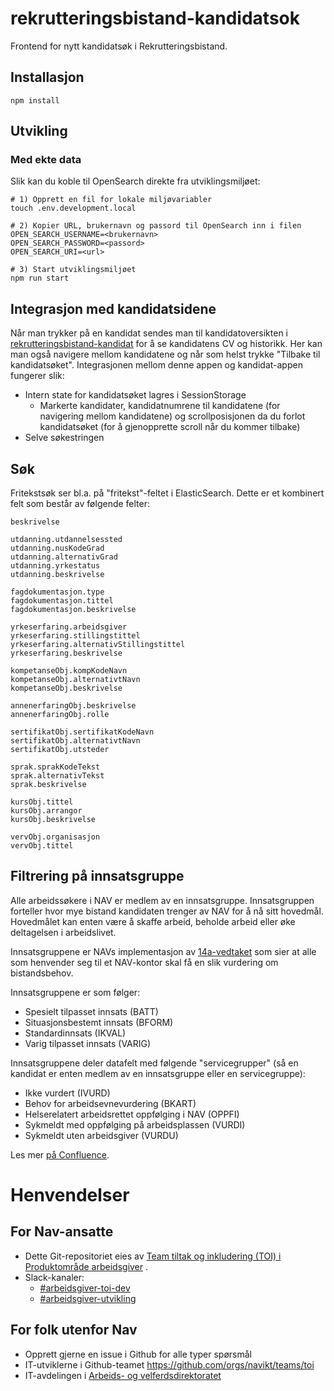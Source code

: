 # rekrutteringsbistand-kandidatsok

Frontend for nytt kandidatsøk i Rekrutteringsbistand.

## Installasjon

```
npm install
```

## Utvikling

### Med ekte data

Slik kan du koble til OpenSearch direkte fra utviklingsmiljøet:

```
# 1) Opprett en fil for lokale miljøvariabler
touch .env.development.local

# 2) Kopier URL, brukernavn og passord til OpenSearch inn i filen
OPEN_SEARCH_USERNAME=<brukernavn>
OPEN_SEARCH_PASSWORD=<passord>
OPEN_SEARCH_URI=<url>

# 3) Start utviklingsmiljøet
npm run start
```
## Integrasjon med kandidatsidene

Når man trykker på en kandidat sendes man til kandidatoversikten i [rekrutteringsbistand-kandidat](https://github.com/navikt/rekrutteringsbistand-kandidat) for å se kandidatens CV og historikk. Her kan man også navigere mellom kandidatene og når som helst trykke "Tilbake til kandidatsøket". Integrasjonen mellom denne appen og kandidat-appen fungerer slik:

- Intern state for kandidatsøket lagres i SessionStorage
    - Markerte kandidater, kandidatnumrene til kandidatene (for navigering mellom kandidatene) og scrollposisjonen da du forlot kandidatsøket (for å gjenopprette scroll når du kommer tilbake)
- Selve søkestringen 


## Søk

Fritekstsøk ser bl.a. på "fritekst"-feltet i ElasticSearch. Dette er et kombinert felt som består av følgende felter:

```
beskrivelse

utdanning.utdannelsessted
utdanning.nusKodeGrad
utdanning.alternativGrad
utdanning.yrkestatus
utdanning.beskrivelse

fagdokumentasjon.type
fagdokumentasjon.tittel
fagdokumentasjon.beskrivelse

yrkeserfaring.arbeidsgiver
yrkeserfaring.stillingstittel
yrkeserfaring.alternativStillingstittel
yrkeserfaring.beskrivelse

kompetanseObj.kompKodeNavn
kompetanseObj.alternativtNavn
kompetanseObj.beskrivelse

annenerfaringObj.beskrivelse
annenerfaringObj.rolle

sertifikatObj.sertifikatKodeNavn
sertifikatObj.alternativtNavn
sertifikatObj.utsteder

sprak.sprakKodeTekst
sprak.alternativTekst
sprak.beskrivelse

kursObj.tittel
kursObj.arrangor
kursObj.beskrivelse

vervObj.organisasjon
vervObj.tittel
```

## Filtrering på innsatsgruppe

Alle arbeidssøkere i NAV er medlem av en innsatsgruppe. Innsatsgruppen forteller hvor mye bistand kandidaten trenger av NAV for å nå sitt hovedmål. Hovedmålet kan enten være å skaffe arbeid, beholde arbeid eller øke deltagelsen i arbeidslivet.

Innsatsgruppene er NAVs implementasjon av [14a-vedtaket](https://lovdata.no/lov/2006-06-16-20/§14a) som sier at alle som henvender seg til et NAV-kontor skal få en slik vurdering om bistandsbehov.

Innsatsgruppene er som følger:

* Spesielt tilpasset innsats (BATT)
* Situasjonsbestemt innsats (BFORM)
* Standardinnsats (IKVAL)
* Varig tilpasset innsats (VARIG)

Innsatsgruppene deler datafelt med følgende "servicegrupper" (så en kandidat er enten medlem av en innsatsgruppe eller en servicegruppe):

* Ikke vurdert (IVURD)
* Behov for arbeidsevnevurdering (BKART)
* Helserelatert arbeidsrettet oppfølging i NAV (OPPFI)
* Sykmeldt med oppfølging på arbeidsplassen (VURDI)
* Sykmeldt uten arbeidsgiver (VURDU)

Les mer [på Confluence](https://confluence.adeo.no/display/INI754/9.2.4+Arena+datamodeller+og+kodeverk).


# Henvendelser

## For Nav-ansatte

* Dette Git-repositoriet eies
  av [Team tiltak og inkludering (TOI) i Produktområde arbeidsgiver](https://teamkatalog.nais.adeo.no/team/0150fd7c-df30-43ee-944e-b152d74c64d6)
  .
* Slack-kanaler:
    * [#arbeidsgiver-toi-dev](https://nav-it.slack.com/archives/C02HTU8DBSR)
    * [#arbeidsgiver-utvikling](https://nav-it.slack.com/archives/CD4MES6BB)

## For folk utenfor Nav

* Opprett gjerne en issue i Github for alle typer spørsmål
* IT-utviklerne i Github-teamet https://github.com/orgs/navikt/teams/toi
* IT-avdelingen
  i [Arbeids- og velferdsdirektoratet](https://www.nav.no/no/NAV+og+samfunn/Kontakt+NAV/Relatert+informasjon/arbeids-og-velferdsdirektoratet-kontorinformasjon)

